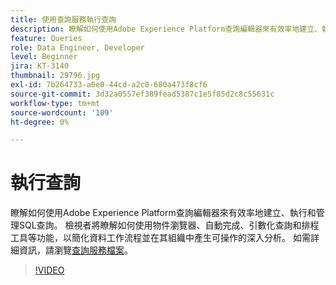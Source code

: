 ```yaml
---
title: 使用查詢服務執行查詢
description: 瞭解如何使用Adobe Experience Platform查詢編輯器來有效率地建立、執行和管理SQL查詢。 檢視者將瞭解如何使用物件瀏覽器、自動完成、引數化查詢和排程工具等功能，以簡化資料工作流程並在其組織中產生可操作的深入分析。
feature: Queries
role: Data Engineer, Developer
level: Beginner
jira: KT-3140
thumbnail: 29796.jpg
exl-id: 7b264733-a0e0-44cd-a2c0-680a473f8cf6
source-git-commit: 3d32a0557ef389fead5387c1e5f85d2c8c55631c
workflow-type: tm+mt
source-wordcount: '109'
ht-degree: 0%

---
```


# 執行查詢

瞭解如何使用Adobe Experience Platform查詢編輯器來有效率地建立、執行和管理SQL查詢。 檢視者將瞭解如何使用物件瀏覽器、自動完成、引數化查詢和排程工具等功能，以簡化資料工作流程並在其組織中產生可操作的深入分析。 如需詳細資訊，請瀏覽[查詢服務檔案](https://experienceleague.adobe.com/en/docs/experience-platform/query/home)。

>[!VIDEO](https://video.tv.adobe.com/v/29796?learn=on&enablevpops)
